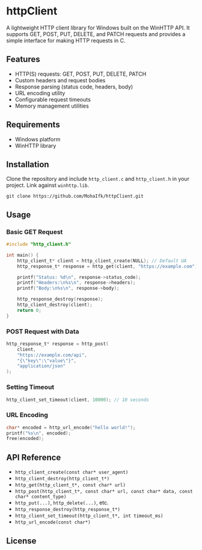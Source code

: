 # httpClient

A lightweight HTTP client library for Windows built on the WinHTTP API. It supports GET, POST, PUT, DELETE, and PATCH requests and provides a simple interface for making HTTP requests in C.

## Features

- HTTP(S) requests: GET, POST, PUT, DELETE, PATCH
- Custom headers and request bodies
- Response parsing (status code, headers, body)
- URL encoding utility
- Configurable request timeouts
- Memory management utilities

## Requirements

- Windows platform
- WinHTTP library

## Installation

Clone the repository and include `http_client.c` and `http_client.h` in your project. Link against `winhttp.lib`.

```shell
git clone https://github.com/MohaIfk/httpClient.git
```

## Usage

### Basic GET Request

```c
#include "http_client.h"

int main() {
    http_client_t* client = http_client_create(NULL); // Default UA
    http_response_t* response = http_get(client, "https://example.com");

    printf("Status: %d\n", response->status_code);
    printf("Headers:\n%s\n", response->headers);
    printf("Body:\n%s\n", response->body);

    http_response_destroy(response);
    http_client_destroy(client);
    return 0;
}
```

### POST Request with Data

```c
http_response_t* response = http_post(
    client,
    "https://example.com/api",
    "{\"key\":\"value\"}",
    "application/json"
);
```

### Setting Timeout

```c
http_client_set_timeout(client, 10000); // 10 seconds
```

### URL Encoding

```c
char* encoded = http_url_encode("hello world!");
printf("%s\n", encoded);
free(encoded);
```

## API Reference

- `http_client_create(const char* user_agent)`
- `http_client_destroy(http_client_t*)`
- `http_get(http_client_t*, const char* url)`
- `http_post(http_client_t*, const char* url, const char* data, const char* content_type)`
- `http_put(...)`, `http_delete(...)`, etc.
- `http_response_destroy(http_response_t*)`
- `http_client_set_timeout(http_client_t*, int timeout_ms)`
- `http_url_encode(const char*)`

## License